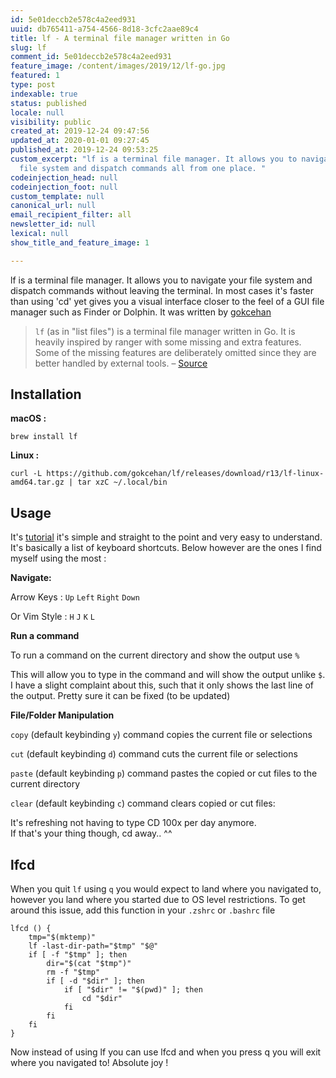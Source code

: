 ```yaml
---
id: 5e01deccb2e578c4a2eed931
uuid: db765411-a754-4566-8d18-3cfc2aae89c4
title: lf - A terminal file manager written in Go
slug: lf
comment_id: 5e01deccb2e578c4a2eed931
feature_image: /content/images/2019/12/lf-go.jpg
featured: 1
type: post
indexable: true
status: published
locale: null
visibility: public
created_at: 2019-12-24 09:47:56
updated_at: 2020-01-01 09:27:45
published_at: 2019-12-24 09:53:25
custom_excerpt: "lf is a terminal file manager. It allows you to navigate your
  file system and dispatch commands all from one place. "
codeinjection_head: null
codeinjection_foot: null
custom_template: null
canonical_url: null
email_recipient_filter: all
newsletter_id: null
lexical: null
show_title_and_feature_image: 1

---
```


lf is a terminal file manager. It allows you to navigate your file system and dispatch commands without leaving the terminal. In most cases it's faster than using 'cd' yet gives you a visual interface closer to the feel of a GUI file manager such as Finder or Dolphin. It was written by [gokcehan](https://github.com/gokcehan)

> `lf` (as in "list files") is a terminal file manager written in Go. It is heavily inspired by ranger with some missing and extra features. Some of the missing features are deliberately omitted since they are better handled by external tools. – [Source](https://github.com/gokcehan/lf)

## Installation

**macOS :**

    brew install lf

**Linux :**

    curl -L https://github.com/gokcehan/lf/releases/download/r13/lf-linux-amd64.tar.gz | tar xzC ~/.local/bin
    

## Usage

It's [tutorial](https://github.com/gokcehan/lf/wiki/Tutorial) it's simple and straight to the point and very easy to understand. It's basically a list of keyboard shortcuts. Below however are the ones I find myself using the most :

**Navigate:**

Arrow Keys : `Up` `Left` `Right` `Down`  

Or Vim Style : `H` `J` `K` `L`  

**Run a command**

To run a command on the current directory and show the output use `%`

This will allow you to type in the command and will show the output unlike `$`. I have a slight complaint about this, such that it only shows the last line of the output. Pretty sure it can be fixed (to be updated)

**File/Folder Manipulation**

`copy` (default keybinding `y`) command copies the current file or selections

`cut` (default keybinding `d`) command cuts the current file or selections

`paste` (default keybinding `p`) command pastes the copied or cut files to the current directory

`clear` (default keybinding `c`) command clears copied or cut files:

It's refreshing not having to type CD 100x per day anymore.  
If that's your thing though, cd away.. ^^

## lfcd

When you quit `lf` using `q` you would expect to land where you navigated to, however you land where you started due to OS level restrictions. To get around this issue, add this function in your `.zshrc` or `.bashrc` file

    lfcd () {
        tmp="$(mktemp)"
        lf -last-dir-path="$tmp" "$@"
        if [ -f "$tmp" ]; then
            dir="$(cat "$tmp")"
            rm -f "$tmp"
            if [ -d "$dir" ]; then
                if [ "$dir" != "$(pwd)" ]; then
                    cd "$dir"
                fi
            fi
        fi
    }

Now instead of using lf you can use lfcd and when you press q you will exit where you navigated to! Absolute joy !